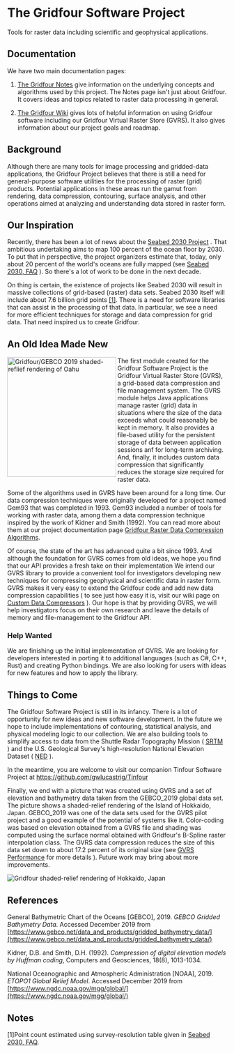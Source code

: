 # The Gridfour Software Project
Tools for raster data including scientific and geophysical applications.

## Documentation

We have two main documentation pages:

1. [The Gridfour Notes](https://gwlucastrig.github.io/GridfourDocs/notes/index.html) give information on
   the underlying concepts and algorithms used by this project. The Notes page isn't just about Gridfour.
   It covers ideas and topics related to raster data processing in general.

2. [The Gridfour Wiki](https://github.com/gwlucastrig/gridfour/wiki) gives lots of helpful information
   on using Gridfour software including our Gridfour Virtual Raster Store (GVRS). It also gives information
   about our project goals and roadmap.

## Background
Although there are many tools for image processing and gridded-data applications,
the Gridfour Project believes that there is still
a need for general-purpose software utilities for the processing of raster (grid)
products. Potential applications in these areas run the gamut from rendering,
data compression, contouring, surface analysis, and other operations aimed
at analyzing and understanding data stored in raster form.

## Our Inspiration
Recently, there has been a lot of news about the [Seabed 2030 Project](https://seabed2030.gebco.net/) . That ambitious
undertaking aims to map 100 percent of the ocean floor by 2030.  To put that in perspective,
the project organizers estimate that, today, only about 20 percent of the world's oceans are fully
mapped &#40;see [Seabed 2030, FAQ](https://seabed2030.gebco.net/faq/#q4) &#41;.  So there's a lot of work to be done
in the next decade.

On thing is certain, the existence of projects like Seabed 2030 will result in massive collections
of grid-based (raster) data sets.  Seabed 2030 itself will include about 7.6 billion grid points [&#91;1&#93;](#note1).
There is a need for software libraries that can assist in
the processing of that data. In particular, we see a need for more efficient techniques for storage
and data compression for grid data.  That need inspired us to create Gridfour.

## An Old Idea Made New
<img src="doc/images/oahu_250_70_steep_10.jpg" alt="Gridfour/GEBCO 2019 shaded-reflief rendering of Oahu" height="275" width="250" align="left"/>
The first module created for the Gridfour Software Project
is the Gridfour Virtual Raster Store (GVRS), a grid-based data
compression and file management system. The GVRS module
helps Java applications manage raster (grid) data in situations where the size of the data exceeds what
could reasonably be kept in memory. It also provides a file-based utility for
the persistent storage of data between application sessions anf for long-term archiving. And, finally, it includes custom
data compression that significantly reduces the storage size required for
raster data. 

Some of the algorithms used in GVRS have been around for a long time.
Our data compression techniques were originally developed for a project named
Gem93 that was completed in 1993.  Gem93 included 
a number of tools for working with raster data, among them a data compression technique
inspired by the work of Kidner and Smith (1992). You can read more about them at our project documentation page
[Gridfour Raster Data Compression Algorithms](https://gwlucastrig.github.io/GridfourDocs/notes/GridfourDataCompressionAlgorithms.html).

Of course, the state of the art has advanced quite a bit since 1993.
And although the foundation for GVRS comes from old ideas, we hope you find that our API provides a fresh take on their implementation
We intend our GVRS library to provide
a convenient tool for investigators developing new techniques for compressing
geophysical and scientific data in raster form. GVRS makes it very easy to
extend the Gridfour code and add new data compression capabilities &#40; to see
just how easy it is, visit our wiki page on
[Custom Data Compressors](https://github.com/gwlucastrig/gridfour/wiki/How-to-Register-a-Custom-Data-Compressor) &#41;.
Our hope is that by providing GVRS, we will help investigators
focus on their own research and leave the details of memory and file-management to
the Gridfour API.

### Help Wanted ###
We are finishing up the initial implementation of GVRS.  We are looking for
developers interested in porting it to additional languages
(such as C#, C++, Rust) and creating Python bindings. We are also looking for
users with ideas for new features and how to apply the library. 

## Things to Come  
The Gridfour Software Project is still in its infancy.  There is a lot
of opportunity for new ideas and new software development. In the future
we hope to include implementations of contouring, statistical analysis,
and physical modeling logic to our collection. We are also building tools to
simplify access to data from the Shuttle Radar Topography Mission &#40; [SRTM](https://www2.jpl.nasa.gov/srtm/) &#41;
and the U.S. Geological Survey's high-resolution National Elevation Dataset
&#40; [NED](https://catalog.data.gov/dataset/usgs-national-elevation-dataset-ned) &#41;.

In the meantime, you are welcome to visit our companion Tinfour Software Project at https://github.com/gwlucastrig/Tinfour

Finally, we end with a picture that was created using GVRS and a set of elevation
and bathymetry data taken from the GEBCO_2019 global data set.  The picture
shows a shaded-relief rendering of the Island of Hokkaido, Japan. 
GEBCO_2019 was one of the data sets used for the GVRS pilot project and a good example of the
potential of systems like it.  Color-coding was based on elevation obtained from a GVRS file
and shading was computed using the surface normal obtained with Gridfour's B-Spline raster interpolation class.
The GVRS data compression reduces the size of this data set down to about 17.2 percent of
its original size &#40;see [GVRS Performance](https://gwlucastrig.github.io/GridfourDocs/notes/GVRS_Performance.html)
for more details &#41;. Future work may bring about more improvements.

![Gridfour shaded-relief rendering of Hokkaido, Japan](doc/images/hokkaido_hillshade_800_720_70_steep_10.jpg "Gridfour/GEBCO_2019 hillshade rendering of Hokkaido, Japan")


## References
General Bathymetric Chart of the Oceans [GEBCO], 2019. _GEBCO Gridded Bathymetry Data_.
Accessed December 2019 from [https://www.gebco.net/data_and_products/gridded_bathymetry_data/](https://www.gebco.net/data_and_products/gridded_bathymetry_data/)

Kidner, D.B. and Smith, D.H. (1992). _Compression of digital elevation models by Huffman coding_,
Computers and Geosciences, 18(8), 1013-1034.

National Oceanographic and Atmospheric Administration [NOAA], 2019.
_ETOPO1 Global Relief Model_. Accessed December 2019 from [https://www.ngdc.noaa.gov/mgg/global/](https://www.ngdc.noaa.gov/mgg/global/)

## Notes
<a name="note1">&#91;1&#93;</a>Point count estimated using survey-resolution table given in 
[Seabed 2030, FAQ](https://seabed2030.gebco.net/faq/#q5). 
